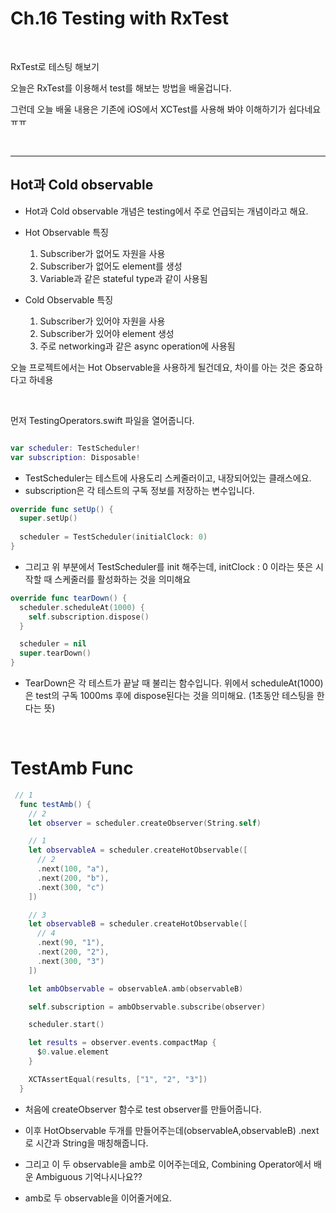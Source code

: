 # Ch.16 Testing with RxTest
</br>


RxTest로 테스팅 해보기
</br>

오늘은 RxTest를 이용해서 test를 해보는 방법을 배울겁니다.

그런데 오늘 배울 내용은 기존에 iOS에서 XCTest를 사용해 봐야 이해하기가 쉽다네요 ㅠㅠ 


</br>
  
---


## Hot과 Cold observable

* Hot과 Cold observable 개념은 testing에서 주로 언급되는 개념이라고 해요.

* Hot Observable 특징
	1. Subscriber가 없어도 자원을 사용
	2. Subscriber가 없어도 element를 생성
	3. Variable과 같은 stateful type과 같이 사용됨
	
	
* Cold Observable 특징
	1. Subscriber가 있어야 자원을 사용
	2. Subscriber가 있어야 element 생성
	3. 주로 networking과 같은 async operation에 사용됨

오늘 프로젝트에서는 Hot Observable을 사용하게 될건데요, 차이를 아는 것은 중요하다고 하네용

	
  </br>

먼저 TestingOperators.swift 파일을 열어줍니다.

```swift

var scheduler: TestScheduler!
var subscription: Disposable!

```

* TestScheduler는 테스트에 사용도리 스케줄러이고, 내장되어있는 클래스에요.
* subscription은 각 테스트의 구독 정보를 저장하는 변수입니다.

```swift
override func setUp() {
  super.setUp()
    
  scheduler = TestScheduler(initialClock: 0)
}

```
* 그리고 위 부분에서 TestScheduler를 init 해주는데, initClock : 0 이라는 뜻은 시작할 때 스케줄러를 활성화하는 것을 의미해요



```swift
override func tearDown() {
  scheduler.scheduleAt(1000) {
    self.subscription.dispose()
  }

  scheduler = nil
  super.tearDown()
}

```

* TearDown은 각 테스트가 끝날 때 불리는 함수입니다. 위에서 scheduleAt(1000)은 test의 구독 1000ms 후에 dispose된다는 것을 의미해요.
(1초동안 테스팅을 한다는 뜻)


</br>

# TestAmb Func


```swift
 // 1
  func testAmb() {
    // 2
    let observer = scheduler.createObserver(String.self)

    // 1
    let observableA = scheduler.createHotObservable([
      // 2
      .next(100, "a"),
      .next(200, "b"),
      .next(300, "c")
    ])

    // 3
    let observableB = scheduler.createHotObservable([
      // 4
      .next(90, "1"),
      .next(200, "2"),
      .next(300, "3")
    ])

    let ambObservable = observableA.amb(observableB)

    self.subscription = ambObservable.subscribe(observer)

    scheduler.start()

    let results = observer.events.compactMap {
      $0.value.element
    }

    XCTAssertEqual(results, ["1", "2", "3"])
  }

```

* 처음에 createObserver 함수로 test observer를 만들어줍니다.

* 이후 HotObservable 두개를 만들어주는데(observableA,observableB) .next로 시간과 String을 매칭해줍니다.

* 그리고 이 두 observable을 amb로 이어주는데요, Combining Operator에서 배운 Ambiguous 기억나시나요??

* amb로 두 observable을 이어줄거에요. 












  
  
